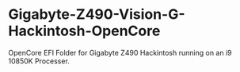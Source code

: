 # Gigabyte-Z490-Vision-G-Hackintosh-OpenCore
OpenCore EFI Folder for Gigabyte Z490 Hackintosh running on an i9 10850K Processer.
